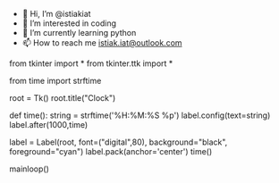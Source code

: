 - 👋 Hi, I’m @istiakiat
- 👀 I’m interested in coding
- 🌱 I’m currently learning python
- 📫 How to reach me istiak.iat@outlook.com

<!---
Creating a Simple Digital Clock using python
--->
from tkinter import *
from tkinter.ttk import *

from time import strftime

root = Tk()
root.title("Clock")

def time():
    string = strftime('%H:%M:%S %p')
    label.config(text=string)
    label.after(1000,time)

label = Label(root, font=("digital",80), background="black", foreground="cyan")
label.pack(anchor='center')
time()

mainloop()
